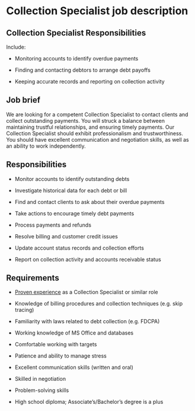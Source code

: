 # Collection Specialist job description


## Collection Specialist Responsibilities

Include:

* Monitoring accounts to identify overdue payments

* Finding and contacting debtors to arrange debt payoffs

* Keeping accurate records and reporting on collection activity


## Job brief

We are looking for a competent Collection Specialist to contact clients and collect outstanding payments. You will struck a balance between maintaining trustful relationships, and ensuring timely payments.
Our Collection Specialist should exhibit professionalism and trustworthiness. You should have excellent communication and negotiation skills, as well as an ability to work independently.


## Responsibilities

* Monitor accounts to identify outstanding debts

* Investigate historical data for each debt or bill

* Find and contact clients to ask about their overdue payments

* Take actions to encourage timely debt payments

* Process payments and refunds

* Resolve billing and customer credit issues

* Update account status records and collection efforts

* Report on collection activity and accounts receivable status


## Requirements

* <a href="https://resources.workable.com/collection-specialist-interview-questions">Proven experience</a> as a Collection Specialist or similar role

* Knowledge of billing procedures and collection techniques (e.g. skip tracing)

* Familiarity with laws related to debt collection (e.g. FDCPA)

* Working knowledge of MS Office and databases

* Comfortable working with targets

* Patience and ability to manage stress

* Excellent communication skills (written and oral)

* Skilled in negotiation

* Problem-solving skills

* High school diploma; Associate’s/Bachelor’s degree is a plus
